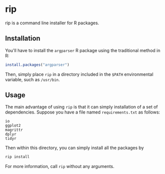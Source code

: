 # rip

rip is a command line installer for R packages.

## Installation

You'll have to install the `argparser` R package using the traditional method in
R:

```r
install.packages("argparser")
```

Then, simply place `rip` in a directory included in the `$PATH` environmental
variable, such as `/usr/bin`.


## Usage

The main advantage of using `rip` is that it can simply installation of a set of
dependencies. Suppose you have a file named `requirements.txt` as follows:

```
io
ggplot2
magrittr
dplyr
tidyr
```

Then within this directory, you can simply install all the packages by

```bash
rip install
```

For more information, call `rip` without any arguments.

